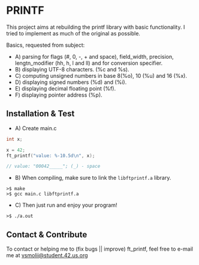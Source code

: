 # PRINTF

This project aims at rebuilding the printf library with basic functionality. I tried to implement as much of the original as possible.

Basics, requested from subject:

* A) parsing for flags (#, 0, -, + and space), field_width, precision, lengtn_modifier (hh, h, l and ll) and for conversion specifier.
* B) displaying UTF-8 characters. (%c and %s).
* C) computing unsigned numbers in base 8(%o), 10 (%u) and 16 (%x).
* D) displaying signed numbers (%d) and (%i).
* E) displaying decimal floating point (%f).
* F) displaying pointer address (%p).

## Installation & Test

* A) Create main.c
```c
int x;

x = 42;
ft_printf("value: %-10.5d\n", x);

// value: "00042_____"; (_) - space
```
* B) When compiling, make sure to link the `libftprintf.a` library.

```
>$ make
>$ gcc main.c libftprintf.a 
```

* C) Then just run and enjoy your program!

```
>$ ./a.out
```

## Contact & Contribute

To contact or helping me to (fix bugs || improve) ft_printf, feel free to e-mail me at vsmolii@student.42.us.org
